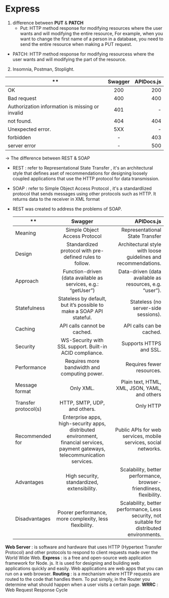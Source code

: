 # Express

1. difference between **PUT** & **PATCH**
   - Put: HTTP method response for modifying resources where the user wants and will modifying the entire resource, For example, when you want to change the first name of a person in a database, you need to send the entire resource when making a PUT request.

- PATCH: HTTP method response for modifying resourcess where the user wants and will modifying the part of the resource.

2. Insomnia, Postman, Stoplight.

| **   |      Swagger      |  APIDocs.js |
|----------|:-------------:|------:|
| OK |  200 | 200 |
| Bad request |    400   |   400 |
| Authorization information is missing or invalid | 401 | - |
| not found. |   404   |   404 |
| Unexpected error. |   5XX   | - |
| forbidden |   -   |  403 |
| server error |   -   |  500 |


-> The difference between REST & SOAP

- REST : refer to Representational State Transfer , it's an architectural style that defines aset of recommendations for designing loosely coupled applications that use the HTTP protocol for data transmission.
- SOAP : refer to Simple Object Access Protocol , it's a standardlized protocol that sends messages using other protocols such as HTTP. It returns data to the receiver in XML format
- REST was created to address the problems of SOAP.

   | ** |      Swagger      |  APIDocs.js |
   |----------|:-------------:|------:|
   | Meaning |  Simple Object Access Protocol | Representational State Transfer |
   | Design |    Standardized protocol with pre-defined rules to follow.   |   Architectural style with loose guidelines and recommendations. |
   | Approach | Function-driven (data available as services, e.g.: “getUser”) | Data-driven (data available as resources, e.g. “user”). |
   | Statefulness |    Stateless by default, but it’s possible to make a SOAP API stateful.   |   Stateless (no server-side sessions). |
   | Caching |    API calls cannot be cached.   |  API calls can be cached. |
   | Security |    WS-Security with SSL support. Built-in ACID compliance.   |  Supports HTTPS and SSL. |
   | Performance |   Requires more bandwidth and computing power.   |  Requires fewer resources. |
   | Message format |   Only XML.   |   Plain text, HTML, XML, JSON, YAML, and others |
   | Transfer protocol(s) |   HTTP, SMTP, UDP, and others.   |  Only HTTP |
   | Recommended for |   Enterprise apps, high-security apps, distributed environment, financial services, payment gateways, telecommunication services.   |  Public APIs for web services, mobile services, social networks. |
   | Advantages |   High security, standardized, extensibility.   |  Scalability, better performance, browser-friendliness, flexibility. |
   | Disadvantages |   Poorer performance, more complexity, less flexibility.   |  Scalability, better performance, Less security, not suitable for distributed environments. |

**Web Server** :  is software and hardware that uses HTTP (Hypertext Transfer Protocol) and other protocols to respond to client requests made over the World Wide Web.
**Express** : is a free and open-source web application framework for Node. js. It is used for designing and building web applications quickly and easily. Web applications are web apps that you can run on a web browser.
**Routing** : is a mechanism where HTTP requests are routed to the code that handles them. To put simply, in the Router you determine what should happen when a user visits a certain page.
**WRRC** : Web Request Response Cycle
